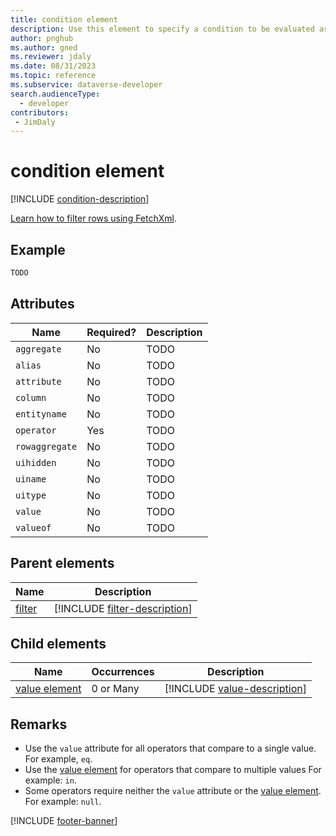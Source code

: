 ```yaml
---
title: condition element
description: Use this element to specify a condition to be evaluated as part of a filter for each row in the containing entity or link-entity elements to be returned.
author: pnghub
ms.author: gned
ms.reviewer: jdaly
ms.date: 08/31/2023
ms.topic: reference
ms.subservice: dataverse-developer
search.audienceType: 
  - developer
contributors:
 - JimDaly
---
```

# condition element

[!INCLUDE [condition-description](includes/condition-description.md)]

[Learn how to filter rows using FetchXml](../filter-rows.md).

## Example

```xml
TODO
```

## Attributes

|Name|Required?|Description|
|---------|---------|---------|
|`aggregate`|No|TODO|
|`alias`|No|TODO|
|`attribute`|No|TODO|
|`column`|No|TODO|
|`entityname`|No|TODO|
|`operator`|Yes|TODO|
|`rowaggregate`|No|TODO|
|`uihidden`|No|TODO|
|`uiname`|No|TODO|
|`uitype`|No|TODO|
|`value`|No|TODO|
|`valueof`|No|TODO|


## Parent elements

|Name|Description|
|---------|---------|
|[filter](filter.md)|[!INCLUDE [filter-description](includes/filter-description.md)]|

## Child elements

|Name|Occurrences|Description|
|---------|---------|---------|
|[value element](value.md)|0 or Many|[!INCLUDE [value-description](includes/value-description.md)]|

## Remarks

- Use the `value` attribute for all operators that compare to a single value. For example, `eq`.
- Use the [value element](value.md) for operators that compare to multiple values For example: `in`.
- Some operators require neither the `value` attribute or the [value element](value.md). For example: `null`.

[!INCLUDE [footer-banner](../../../../includes/footer-banner.md)]